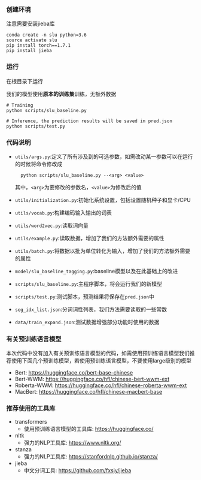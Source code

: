 ### 创建环境

注意需要安装jieba库

    conda create -n slu python=3.6
    source activate slu
    pip install torch==1.7.1
    pip install jieba

### 运行

在根目录下运行

我们的模型使用**原本的训练集**训练，无额外数据

    # Training
    python scripts/slu_baseline.py
    
    # Inference, the prediction results will be saved in pred.json
    python scripts/test.py

### 代码说明

+ `utils/args.py`:定义了所有涉及到的可选参数，如需改动某一参数可以在运行的时候将命令修改成
        
        python scripts/slu_baseline.py --<arg> <value>
    
    其中，`<arg>`为要修改的参数名，`<value>`为修改后的值
    
+ `utils/initialization.py`:初始化系统设置，包括设置随机种子和显卡/CPU

+ `utils/vocab.py`:构建编码输入输出的词表

+ `utils/word2vec.py`:读取词向量

+ `utils/example.py`:读取数据，增加了我们的方法额外需要的属性

+ `utils/batch.py`:将数据以批为单位转化为输入，增加了我们的方法额外需要的属性

+ `model/slu_baseline_tagging.py`:baseline模型以及在此基础上的改进

+ `scripts/slu_baseline.py`:主程序脚本，将会运行我们的新模型

+ `scripts/test.py`:测试脚本，预测结果将保存在`pred.json`中

+ `seg_idx_list.json`:分词词性列表，我们方法需要读取的一些常数

+ `data/train_expand.json`:测试数据增强部分功能时使用的数据

### 有关预训练语言模型

本次代码中没有加入有关预训练语言模型的代码，如需使用预训练语言模型我们推荐使用下面几个预训练模型，若使用预训练语言模型，不要使用large级别的模型
+ Bert: https://huggingface.co/bert-base-chinese
+ Bert-WWM: https://huggingface.co/hfl/chinese-bert-wwm-ext
+ Roberta-WWM: https://huggingface.co/hfl/chinese-roberta-wwm-ext
+ MacBert: https://huggingface.co/hfl/chinese-macbert-base

### 推荐使用的工具库
+ transformers
  + 使用预训练语言模型的工具库: https://huggingface.co/
+ nltk
  + 强力的NLP工具库: https://www.nltk.org/
+ stanza
  + 强力的NLP工具库: https://stanfordnlp.github.io/stanza/
+ jieba
  + 中文分词工具: https://github.com/fxsjy/jieba
